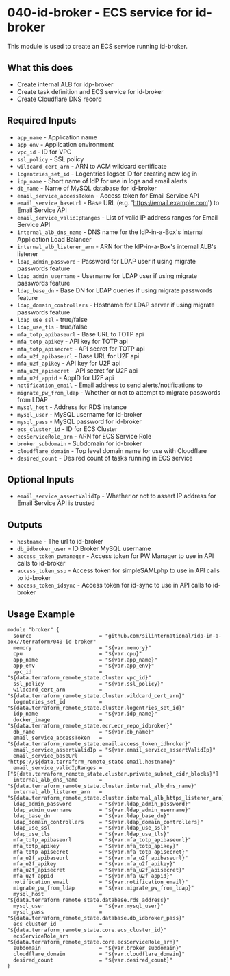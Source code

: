 # 040-id-broker - ECS service for id-broker
This module is used to create an ECS service running id-broker.

## What this does

 - Create internal ALB for idp-broker
 - Create task definition and ECS service for id-broker
 - Create Cloudflare DNS record

## Required Inputs

 - `app_name` - Application name
 - `app_env` - Application environment
 - `vpc_id` - ID for VPC
 - `ssl_policy` - SSL policy
 - `wildcard_cert_arn` - ARN to ACM wildcard certificate
 - `logentries_set_id` - Logentries logset ID for creating new log in
 - `idp_name` - Short name of IdP for use in logs and email alerts
 - `db_name` - Name of MySQL database for id-broker
 - `email_service_accessToken` - Access token for Email Service API
 - `email_service_baseUrl` - Base URL (e.g. 'https://email.example.com') to Email Service API
 - `email_service_validIpRanges` - List of valid IP address ranges for Email Service API
 - `internal_alb_dns_name` - DNS name for the IdP-in-a-Box's internal Application Load Balancer
 - `internal_alb_listener_arn` - ARN for the IdP-in-a-Box's internal ALB's listener
 - `ldap_admin_password` - Password for LDAP user if using migrate passwords feature
 - `ldap_admin_username` - Username for LDAP user if using migrate passwords feature
 - `ldap_base_dn` - Base DN for LDAP queries if using migrate passwords feature
 - `ldap_domain_controllers` - Hostname for LDAP server if using migrate passwords feature
 - `ldap_use_ssl` - true/false
 - `ldap_use_tls` - true/false
 - `mfa_totp_apibaseurl` - Base URL to TOTP api
 - `mfa_totp_apikey` - API key for TOTP api
 - `mfa_totp_apisecret` - API secret for TOTP api
 - `mfa_u2f_apibaseurl` - Base URL for U2F api
 - `mfa_u2f_apikey` - API key for U2F api
 - `mfa_u2f_apisecret` - API secret for U2F api
 - `mfa_u2f_appid` - AppID for U2F api
 - `notification_email` - Email address to send alerts/notifications to
 - `migrate_pw_from_ldap` - Whether or not to attempt to migrate passwords from LDAP
 - `mysql_host` - Address for RDS instance
 - `mysql_user` - MySQL username for id-broker
 - `mysql_pass` - MySQL password for id-broker
 - `ecs_cluster_id` - ID for ECS Cluster
 - `ecsServiceRole_arn` - ARN for ECS Service Role
 - `broker_subdomain` - Subdomain for id-broker
 - `cloudflare_domain` - Top level domain name for use with Cloudflare
 - `desired_count` - Desired count of tasks running in ECS service

## Optional Inputs

- `email_service_assertValidIp` - Whether or not to assert IP address for Email Service API is trusted


## Outputs

 - `hostname` - The url to id-broker
 - `db_idbroker_user` - ID Broker MySQL username
 - `access_token_pwmanager` - Access token for PW Manager to use in API calls to id-broker
 - `access_token_ssp` - Access token for simpleSAMLphp to use in API calls to id-broker
 - `access_token_idsync` - Access token for id-sync to use in API calls to id-broker

## Usage Example

```hcl
module "broker" {
  source                      = "github.com/silinternational/idp-in-a-box//terraform/040-id-broker"
  memory                      = "${var.memory}"
  cpu                         = "${var.cpu}"
  app_name                    = "${var.app_name}"
  app_env                     = "${var.app_env}"
  vpc_id                      = "${data.terraform_remote_state.cluster.vpc_id}"
  ssl_policy                  = "${var.ssl_policy}"
  wildcard_cert_arn           = "${data.terraform_remote_state.cluster.wildcard_cert_arn}"
  logentries_set_id           = "${data.terraform_remote_state.cluster.logentries_set_id}"
  idp_name                    = "${var.idp_name}"
  docker_image                = "${data.terraform_remote_state.ecr.ecr_repo_idbroker}"
  db_name                     = "${var.db_name}"
  email_service_accessToken   = "${data.terraform_remote_state.email.access_token_idbroker}"
  email_service_assertValidIp = "${var.email_service_assertValidIp}"
  email_service_baseUrl       = "https://${data.terraform_remote_state.email.hostname}"
  email_service_validIpRanges = ["${data.terraform_remote_state.cluster.private_subnet_cidr_blocks}"]
  internal_alb_dns_name       = "${data.terraform_remote_state.cluster.internal_alb_dns_name}"
  internal_alb_listener_arn   = "${data.terraform_remote_state.cluster.internal_alb_https_listener_arn}"
  ldap_admin_password         = "${var.ldap_admin_password}"
  ldap_admin_username         = "${var.ldap_admin_username}"
  ldap_base_dn                = "${var.ldap_base_dn}"
  ldap_domain_controllers     = "${var.ldap_domain_controllers}"
  ldap_use_ssl                = "${var.ldap_use_ssl}"
  ldap_use_tls                = "${var.ldap_use_tls}"
  mfa_totp_apibaseurl         = "${var.mfa_totp_apibaseurl}"
  mfa_totp_apikey             = "${var.mfa_totp_apikey}"
  mfa_totp_apisecret          = "${var.mfa_totp_apisecret}"
  mfa_u2f_apibaseurl          = "${var.mfa_u2f_apibaseurl}"
  mfa_u2f_apikey              = "${var.mfa_u2f_apikey}"
  mfa_u2f_apisecret           = "${var.mfa_u2f_apisecret}"
  mfa_u2f_appid               = "${var.mfa_u2f_appid}"
  notification_email          = "${var.notification_email}"
  migrate_pw_from_ldap        = "${var.migrate_pw_from_ldap}"
  mysql_host                  = "${data.terraform_remote_state.database.rds_address}"
  mysql_user                  = "${var.mysql_user}"
  mysql_pass                  = "${data.terraform_remote_state.database.db_idbroker_pass}"
  ecs_cluster_id              = "${data.terraform_remote_state.core.ecs_cluster_id}"
  ecsServiceRole_arn          = "${data.terraform_remote_state.core.ecsServiceRole_arn}"
  subdomain                   = "${var.broker_subdomain}"
  cloudflare_domain           = "${var.cloudflare_domain}"
  desired_count               = "${var.desired_count}"
}
```
